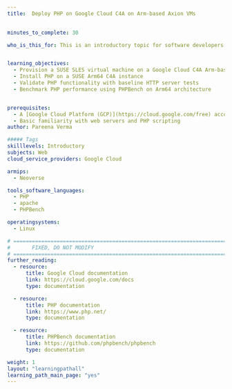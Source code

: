 ```yaml
---
title:  Deploy PHP on Google Cloud C4A on Arm-based Axion VMs

  
minutes_to_complete: 30

who_is_this_for: This is an introductory topic for software developers migrating PHP workloads from x86_64 to Arm-based servers, specifically on Google Cloud C4A virtual machines built on Axion processors.


learning_objectives:
  - Provision a SUSE SLES virtual machine on a Google Cloud C4A Arm-based Axion VM
  - Install PHP on a SUSE Arm64 C4A instance
  - Validate PHP functionality with baseline HTTP server tests  
  - Benchmark PHP performance using PHPBench on Arm64 architecture 


prerequisites:
  - A [Google Cloud Platform (GCP)](https://cloud.google.com/free) account with billing enabled
  - Basic familiarity with web servers and PHP scripting
author: Pareena Verma

##### Tags
skilllevels: Introductory
subjects: Web
cloud_service_providers: Google Cloud

armips:
  - Neoverse

tools_software_languages:
  - PHP
  - apache
  - PHPBench

operatingsystems:
  - Linux

# ================================================================================
#       FIXED, DO NOT MODIFY
# ================================================================================
further_reading:
  - resource:
      title: Google Cloud documentation
      link: https://cloud.google.com/docs
      type: documentation

  - resource:
      title: PHP documentation
      link: https://www.php.net/ 
      type: documentation

  - resource:
      title: PHPBench documentation
      link: https://github.com/phpbench/phpbench
      type: documentation

weight: 1
layout: "learningpathall"
learning_path_main_page: "yes"
---
```

